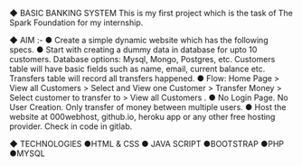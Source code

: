 ◆ BASIC BANKING SYSTEM
  This is my first project which is the task of The Spark Foundation for my internship.

◆ AIM :-
●  Create a simple dynamic website which has the following specs.
●  Start with creating a dummy data in database for upto 10 
customers. Database options: Mysql, Mongo, Postgres, etc. 
Customers table will have basic fields such as name, email, 
current balance etc. Transfers table will record all transfers 
happened.
● Flow: Home Page > View all Customers > Select and View one 
Customer > Transfer Money > Select customer to transfer to > 
View all Customers . 
● No Login Page. No User Creation. Only transfer of money 
between multiple users. 
● Host the website at 000webhost, github.io, heroku app or any 
other free hosting provider. Check in code in gitlab.

◆ TECHNOLOGIES
●HTML & CSS
● JAVA SCRIPT
●BOOTSTRAP
●PHP
●MYSQL